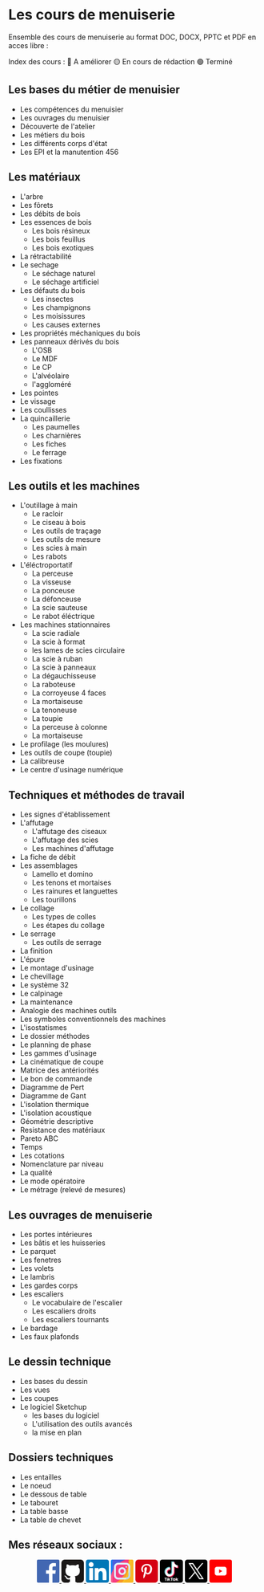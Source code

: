 # Les cours de menuiserie

Ensemble des cours de menuiserie au format DOC, DOCX, PPTC et PDF en acces libre :

Index des cours :
🔴 A améliorer
🟡 En cours de rédaction
🟢 Terminé

## Les bases du métier de menuisier

- Les compétences du menuisier
- Les ouvrages du menuisier
- Découverte de l'atelier
- Les métiers du bois
- Les différents corps d'état
- Les EPI et la manutention
  456

## Les matériaux

- L'arbre
- Les fôrets
- Les débits de bois
- Les essences de bois
  - Les bois résineux
  - Les bois feuillus
  - Les bois exotiques
- La rétractabilité
- Le sechage
  - Le séchage naturel
  - Le séchage artificiel
- Les défauts du bois
  - Les insectes
  - Les champignons
  - Les moisissures
  - Les causes externes
- Les propriétés méchaniques du bois
- Les panneaux dérivés du bois
  - L'OSB
  - Le MDF
  - Le CP
  - L'alvéolaire
  - l'aggloméré
- Les pointes
- Le vissage
- Les coullisses
- La quincaillerie
  - Les paumelles
  - Les charnières
  - Les fiches
  - Le ferrage
- Les fixations

## Les outils et les machines

- L'outillage à main
  - Le racloir
  - Le ciseau à bois
  - Les outils de traçage
  - Les outils de mesure
  - Les scies à main
  - Les rabots
- L'éléctroportatif
  - La perceuse
  - La visseuse
  - La ponceuse
  - La défonceuse
  - La scie sauteuse
  - Le rabot éléctrique
- Les machines stationnaires
  - La scie radiale
  - La scie à format
  - les lames de scies circulaire
  - La scie à ruban
  - La scie à panneaux
  - La dégauchisseuse
  - La raboteuse
  - La corroyeuse 4 faces
  - La mortaiseuse
  - La tenoneuse
  - La toupie
  - La perceuse à colonne
  - La mortaiseuse
- Le profilage (les moulures)
- Les outils de coupe (toupie)
- La calibreuse
- Le centre d'usinage numérique

## Techniques et méthodes de travail

- Les signes d'établissement
- L'affutage
  - L'affutage des ciseaux
  - L'affutage des scies
  - Les machines d'affutage
- La fiche de débit
- Les assemblages
  - Lamello et domino
  - Les tenons et mortaises
  - Les rainures et languettes
  - Les tourillons
- Le collage
  - Les types de colles
  - Les étapes du collage
- Le serrage
  - Les outils de serrage
- La finition
- L'épure
- Le montage d'usinage
- Le chevillage
- Le système 32
- Le calpinage
- La maintenance
- Analogie des machines outils
- Les symboles conventionnels des machines
- L'isostatismes
- Le dossier méthodes
- Le planning de phase
- Les gammes d'usinage
- La cinématique de coupe
- Matrice des antériorités
- Le bon de commande
- Diagramme de Pert
- Diagramme de Gant
- L'isolation thermique
- L'isolation acoustique
- Géométrie descriptive
- Resistance des matériaux
- Pareto ABC
- Temps
- Les cotations
- Nomenclature par niveau
- La qualité
- Le mode opératoire
- Le métrage (relevé de mesures)

## Les ouvrages de menuiserie

- Les portes intérieures
- Les bâtis et les huisseries
- Le parquet
- Les fenetres
- Les volets
- Le lambris
- Les gardes corps
- Les escaliers
  - Le vocabulaire de l'escalier
  - Les escaliers droits
  - Les escaliers tournants
- Le bardage
- Les faux plafonds

## Le dessin technique

- Les bases du dessin
- Les vues
- Les coupes
- Le logiciel Sketchup
  - les bases du logiciel
  - L'utilisation des outils avancés
  - la mise en plan

## Dossiers techniques

- Les entailles
- Le noeud
- Le dessous de table
- Le tabouret
- La table basse
- La table de chevet

## Mes réseaux sociaux :

<p align="center">

<a href="https://www.facebook.com/kduchevreuil/" target="_blank">
<img 
class="IMGlink"
src="./icones RS/facebook.png"
width= 9%/>
</a>

<a href="https://github.com/kduchevreuil" target="_blank">
<img 
class="IMGlink"
src="./icones RS/github.png"
width= 9%/>
</a>

<a href="https://www.linkedin.com/in/kevin-du-chevreuil-b7390529a/" target="_blank">
<img 
class="IMGlink"
src="./icones RS/linkedin.png"
width= 9%/>
</a>

<a href="https://www.instagram.com/kduchevreuil/" target="_blank">
<img 
class="IMGlink"
src="./icones RS/instagram.png"
width= 9%/>
</a>

<a href="https://www.pinterest.fr/kduchevreuil" target="_blank">
<img 
class="IMGlink"
src="./icones RS/pinterest.png"
width= 9%/>
</a>

<a href="https://www.tiktok.com/@kduchevreuil" target="_blank">
<img 
class="IMGlink"
src="./icones RS/tiktok.png"
width= 9%/>
</a>

<a href="https://twitter.com/kduchevreuil" target="_blank">
<img 
class="IMGlink"
src="./icones RS/twitter.png"
width= 9%/>
</a>

<a href="https://www.youtube.com/channel/UCbR7KQ-UTx8dznOkuC5TVfQ" target="_blank">
<img 
class="IMGlink"
src="./icones RS/youtube.png"
width= 9%/>
</a>

</p>
